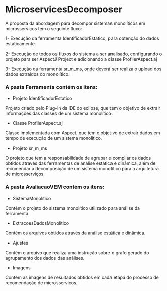 # MicroservicesDecomposer

A proposta da abordagem para decompor sistemas monolíticos em microsserviços tem o seguinte fluxo:

1- Execução da ferramenta IdentificadorEstatico, para obtenção do dados estaticamente.

2- Execução de todos os fluxos do sistema a ser analisado, configurando o projeto para ser AspectJ Project e adicionando a classe ProfilerAspect.aj

3- Execução da ferramenta sr_m_ms, onde deverá ser realiza o upload dos dados extraídos do monolítico.


### A pasta Ferramenta contém os itens:

- Projeto IdentificadorEstatico

Projeto criado pelo Plug-in da IDE do eclipse, que tem o objetivo de extrair informações das classes de um sistema monolítico.

- Classe ProfilerAspect.aj 

Classe implementada com Aspect, que tem o objetivo de extrair dados em tempo de execução de um sistema monolítico. 

- Projeto sr_m_ms

O projeto que tem a responsabilidade de agrupar e compilar os dados obtidos através das ferramentas de análise estática e dinâmica, além de recomendar a decomposição de um sistema monolítico para a arquitetura de microsserviços.



### A pasta AvaliacaoVEM contém os itens:

- SistemaMonolítico

Contém o projeto do sistema monolítico utilizado para análise da ferramenta.

- ExtracoesDadosMonolitico

Contém os arquivos obtidos através da análise estática e dinâmica.

- Ajustes

Contém o arquivo que realiza uma instrução sobre o grafo gerado do agrupamento dos dados das análises.

- Imagens

Contém as imagens de resultados obtidos em cada etapa do processo de recomendação de microsserviços.

